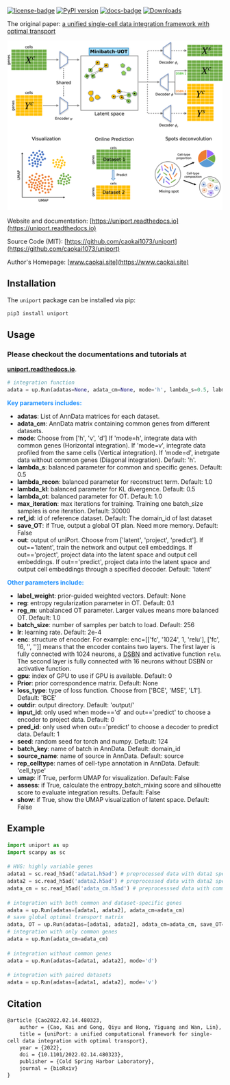 [![license-badge](https://img.shields.io/badge/License-MIT-yellow.svg)](https://opensource.org/licenses/MIT)
[![PyPI version](https://badge.fury.io/py/uniport.svg)](https://badge.fury.io/py/POT)
[![docs-badge](https://readthedocs.org/projects/uniport/badge/?version=latest)](https://uniport.readthedocs.io/en/latest/?badge=latest)
[![Downloads](https://pepy.tech/badge/uniport)](https://pepy.tech/project/uniport)

The original paper: 
[a unified single-cell data integration framework with optimal transport](https://www.biorxiv.org/content/10.1101/2022.02.14.480323v1)

![Overview](docs/source/_static/net.png)

Website and documentation: [https://uniport.readthedocs.io](https://uniport.readthedocs.io)

Source Code (MIT): [https://github.com/caokai1073/uniport](https://github.com/caokai1073/uniport)

Author's Homepage: [www.caokai.site](https://www.caokai.site)

## Installation

The `uniport` package can be installed via pip:

```sh
pip3 install uniport
```

## Usage


### Please checkout the documentations and tutorials at
**[uniport.readthedocs.io](https://uniport.readthedocs.io)**.

```Python
# integration function
adata = up.Run(adatas=None, adata_cm=None, mode='h', lambda_s=0.5, labmda_recon=1.0, lambda_kl=0.5, lambda_ot=1.0, reg=0.1, reg_m=1.0, batch_size=256, lr=2e-4, max_iteration=30000, seed=124, gpu=0, Prior=None, label_weight=None, ref_id=None, save_OT=False, use_specific=True, loss_type='BCE', outdir='output/', out='latent', input_id=0, pred_id=1, source_name='source', rep_celltype='cell_type', batch_key='domain_id', enc=None, dec=None, umap=False, verbose=False, assess=False, show=False)
```

<font color='Dodgerblue'>**Key parameters includes:**</font>

+ **adatas**: List of AnnData matrices for each dataset.
+ **adata_cm**: AnnData matrix containing common genes from different datasets.
+ **mode**: Choose from ['h', 'v', 'd'] If 'mode=h', integrate data with common genes (Horizontal integration). If 'mode=v', integrate data profiled from the same cells (Vertical integration). If 'mode=d', inetrgate data without common genes (Diagonal integration). Default: 'h'.
+ **lambda_s**: balanced parameter for common and specific genes. Default: 0.5
+ **lambda_recon**: balanced parameter for reconstruct term. Default: 1.0
+ **lambda_kl**: balanced parameter for KL divergence. Default: 0.5
+ **lambda_ot**: balanced parameter for OT. Default: 1.0
+ **max_iteration**: max iterations for training. Training one batch_size samples is one iteration. Default: 30000
+ **ref_id**: id of reference dataset. Default: The domain_id of last dataset
+ **save_OT**: if True, output a global OT plan. Need more memory. Default: False
+ **out**: output of uniPort. Choose from ['latent', 'project', 'predict']. If out=='latent', train the network and output cell embeddings. If out=='project', project data into the latent space and output cell embeddings. If out=='predict', project data into the latent space and output cell embeddings through a specified decoder. Default: 'latent'



<font color='Dodgerblue'>**Other parameters include:**</font>

+ **label_weight**: prior-guided weighted vectors. Default: None
+ **reg**: entropy regularization parameter in OT. Default: 0.1
+ **reg_m**: unbalanced OT parameter. Larger values means more balanced OT. Default: 1.0
+ **batch_size**: number of samples per batch to load. Default: 256
+ **lr**: learning rate. Default: 2e-4
+ **enc**: structure of encoder. For example: enc=[['fc', '1024', 1, 'relu'], ['fc', 16, '', '']] means that the encoder contains two layers. The first layer is fully connected with 1024 neurons, a [DSBN](https://openaccess.thecvf.com/content_CVPR_2019/papers/Chang_Domain-Specific_Batch_Normalization_for_Unsupervised_Domain_Adaptation_CVPR_2019_paper.pdf) and activative function `relu`. The second layer is fully connected with 16 neurons without DSBN or activative function.
+ **gpu**: index of GPU to use if GPU is available. Default: 0
+ **Prior**: prior correspondence matrix. Default: None
+ **loss_type**: type of loss function. Choose from ['BCE', 'MSE', 'L1']. Default: 'BCE'
+ **outdir**: output directory. Default: 'output/'
+ **input_id**: only used when mode=='d' and out=='predict' to choose a encoder to project data. Default: 0
+ **pred_id**: only used when out=='predict' to choose a decoder to predict data. Default: 1
+ **seed**: random seed for torch and numpy. Default: 124
+ **batch_key**: name of batch in AnnData. Default: domain_id
+ **source_name**: name of source in AnnData. Default: source
+ **rep_celltype**: names of cell-type annotation in AnnData. Default: 'cell_type'
+ **umap**: if True, perform UMAP for visualization. Default: False
+ **assess**: if True, calculate the entropy_batch_mixing score and silhouette score to evaluate integration results. Default: False
+ **show**: if True, show the UMAP visualization of latent space. Default: False

## Example
```Python
import uniport as up
import scanpy as sc

# HVG: highly variable genes
adata1 = sc.read_h5ad('adata1.h5ad') # preprocessed data with data1 specific HVG
adata2 = sc.read_h5ad('adata2.h5ad') # preprocessed data with data2 specific HVG, as reference data
adata_cm = sc.read_h5ad('adata_cm.h5ad') # preprocesssed data with common HVG

# integration with both common and dataset-specific genes
adata = up.Run(adatas=[adata1, adata2], adata_cm=adata_cm)
# save global optimal transport matrix
adata, OT = up.Run(adatas=[adata1, adata2], adata_cm=adata_cm, save_OT=True)
# integration with only common genes
adata = up.Run(adata_cm=adata_cm)

# integration without common genes
adata = up.Run(adatas=[adata1, adata2], mode='d')

# integration with paired datasets
adata = up.Run(adatas=[adata1, adata2], mode='v')
```

## Citation
```
@article {Cao2022.02.14.480323,
	author = {Cao, Kai and Gong, Qiyu and Hong, Yiguang and Wan, Lin},
	title = {uniPort: a unified computational framework for single-cell data integration with optimal transport},
	year = {2022},
	doi = {10.1101/2022.02.14.480323},
	publisher = {Cold Spring Harbor Laboratory},
	journal = {bioRxiv}
}
```
